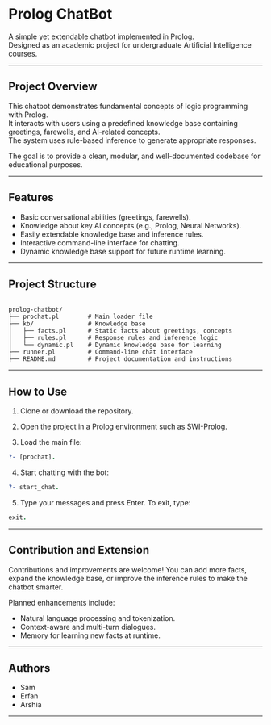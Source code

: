 # Prolog ChatBot

A simple yet extendable chatbot implemented in Prolog.  
Designed as an academic project for undergraduate Artificial Intelligence courses.

---

## Project Overview

This chatbot demonstrates fundamental concepts of logic programming with Prolog.  
It interacts with users using a predefined knowledge base containing greetings, farewells, and AI-related concepts.  
The system uses rule-based inference to generate appropriate responses.

The goal is to provide a clean, modular, and well-documented codebase for educational purposes.

---

## Features

- Basic conversational abilities (greetings, farewells).  
- Knowledge about key AI concepts (e.g., Prolog, Neural Networks).  
- Easily extendable knowledge base and inference rules.  
- Interactive command-line interface for chatting.  
- Dynamic knowledge base support for future runtime learning.

---

## Project Structure

```

prolog-chatbot/
├── prochat.pl        # Main loader file
├── kb/               # Knowledge base
│   ├── facts.pl      # Static facts about greetings, concepts
│   ├── rules.pl      # Response rules and inference logic
│   └── dynamic.pl    # Dynamic knowledge base for learning
├── runner.pl         # Command-line chat interface
├── README.md         # Project documentation and instructions

````

---

## How to Use

1. Clone or download the repository.

2. Open the project in a Prolog environment such as SWI-Prolog.

3. Load the main file:

```prolog
?- [prochat].
````

4. Start chatting with the bot:

```prolog
?- start_chat.
```

5. Type your messages and press Enter. To exit, type:

```prolog
exit.
```

---

## Contribution and Extension

Contributions and improvements are welcome!
You can add more facts, expand the knowledge base, or improve the inference rules to make the chatbot smarter.

Planned enhancements include:

* Natural language processing and tokenization.
* Context-aware and multi-turn dialogues.
* Memory for learning new facts at runtime.

---

## Authors

* Sam
* Erfan
* Arshia

---
